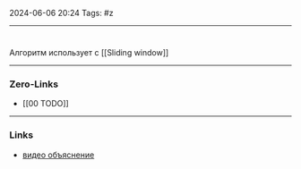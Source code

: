 2024-06-06 20:24
Tags: #z

___
#
Алгоритм использует с [[Sliding window]]

___
### Zero-Links
- [[00 TODO]]

___
### Links
- [видео объяснение](https://www.youtube.com/watch?v=MCriLqc_8sY)
